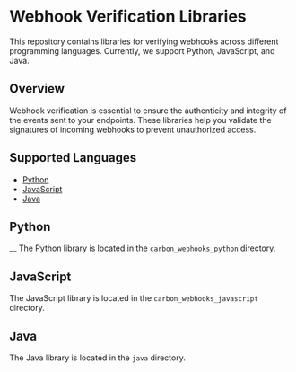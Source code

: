 # Webhook Verification Libraries

This repository contains libraries for verifying webhooks across different programming languages. Currently, we support Python, JavaScript, and Java.

## Overview

Webhook verification is essential to ensure the authenticity and integrity of the events sent to your endpoints. These libraries help you validate the signatures of incoming webhooks to prevent unauthorized access.

## Supported Languages

- [Python](#python)
- [JavaScript](#javascript)
- [Java](#java)

## Python
__
The Python library is located in the `carbon_webhooks_python` directory.

## JavaScript
The JavaScript library is located in the `carbon_webhooks_javascript` directory.

## Java
The Java library is located in the `java` directory.
